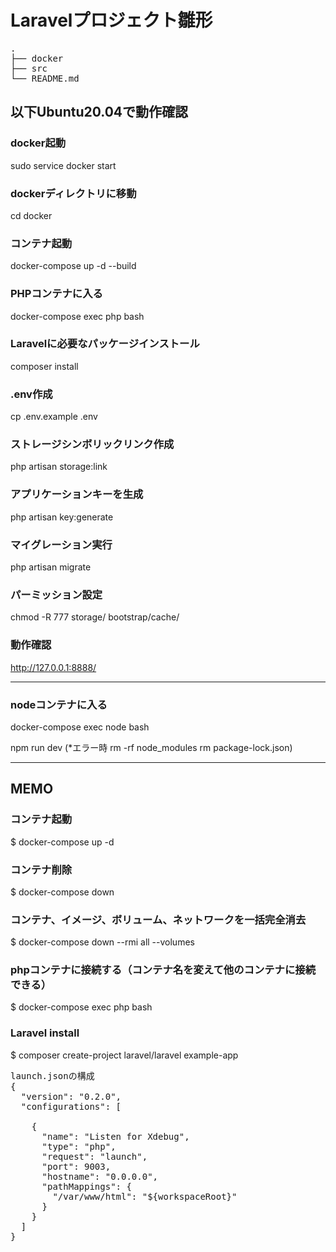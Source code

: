 # Laravelプロジェクト雛形

<pre>
.
├── docker
├── src
└── README.md
</pre>


## 以下Ubuntu20.04で動作確認

### docker起動
sudo service docker start

### dockerディレクトリに移動
cd docker

### コンテナ起動
docker-compose up -d --build

### PHPコンテナに入る
docker-compose exec php bash

### Laravelに必要なパッケージインストール
composer install

### .env作成
cp .env.example .env

### ストレージシンボリックリンク作成
php artisan storage:link

### アプリケーションキーを生成
php artisan key:generate

### マイグレーション実行
php artisan migrate

### パーミッション設定
chmod -R 777 storage/ bootstrap/cache/

### 動作確認
http://127.0.0.1:8888/

---

### nodeコンテナに入る
docker-compose exec node bash

npm run dev
(*エラー時 rm -rf node_modules rm package-lock.json)

---

## MEMO
### コンテナ起動
$ docker-compose up -d

### コンテナ削除
$ docker-compose down

### コンテナ、イメージ、ボリューム、ネットワークを一括完全消去
$ docker-compose down --rmi all --volumes

### phpコンテナに接続する（コンテナ名を変えて他のコンテナに接続できる）
$ docker-compose exec php bash

### Laravel install
$ composer create-project laravel/laravel example-app

<pre>
launch.jsonの構成
{
  "version": "0.2.0",
  "configurations": [

    {
      "name": "Listen for Xdebug",
      "type": "php",
      "request": "launch",
      "port": 9003,
      "hostname": "0.0.0.0",
      "pathMappings": {
        "/var/www/html": "${workspaceRoot}"
      }
    }
  ]
}
</pre>